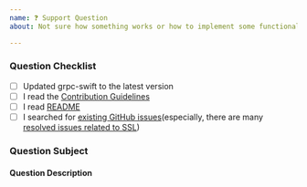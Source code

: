 ```yaml
---
name: ❓ Support Question
about: Not sure how something works or how to implement some functionality? Ask us here! (But please check the README or issues first 🙃)

---
```


### Question Checklist

- [ ] Updated grpc-swift to the latest version
- [ ] I read the [Contribution Guidelines](https://github.com/grpc/grpc-swift/blob/master/CONTRIBUTING.md)
- [ ] I read [README](https://github.com/grpc/grpc-swift/blob/master/README.md)
- [ ] I searched for [existing GitHub issues](https://github.com/grpc/grpc-swift/issues)(especially, there are many [resolved issues related to SSL](https://github.com/grpc/grpc-swift/issues?utf8=%E2%9C%93&q=is%3Aissue+is%3Aclosed+ssl))

### Question Subject
<!-- Is this a question about documentation? -->
<!-- Is this a question about a third party plugin? (If so, please go to the plugin repository first) -->

#### Question Description
<!-- Please include expected behavior and any relevant code samples with your question if possible -->
<!-- Please wrap log statements and code in triple backticks (```) so they get printed correctly on GitHub. -->